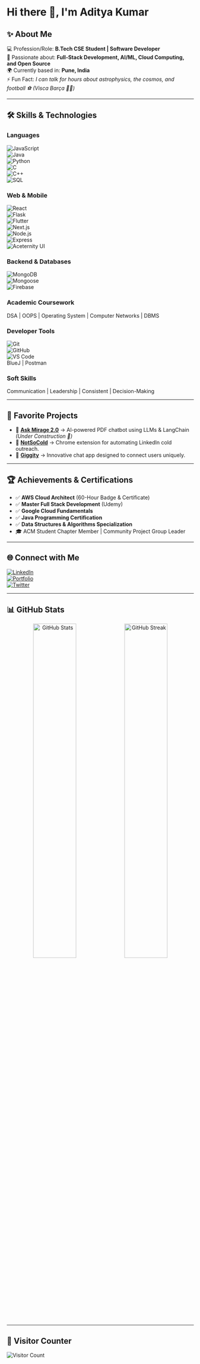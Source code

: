# Hi there 👋, I'm Aditya Kumar  

## ✨ About Me  
💻 Profession/Role: **B.Tech CSE Student | Software Developer**  
🎯 Passionate about: **Full-Stack Development, AI/ML, Cloud Computing, and Open Source**  
🌍 Currently based in: **Pune, India**  
⚡ Fun Fact: *I can talk for hours about astrophysics, the cosmos, and football ⚽ (Visca Barça 🔵🔴)*  

---

## 🛠️ Skills & Technologies  

### Languages
![JavaScript](https://img.shields.io/badge/JavaScript-323330?style=for-the-badge&logo=javascript&logoColor=F7DF1E)  
![Java](https://img.shields.io/badge/Java-ED8B00?style=for-the-badge&logo=openjdk&logoColor=white)  
![Python](https://img.shields.io/badge/Python-3776AB?style=for-the-badge&logo=python&logoColor=white)  
![C](https://img.shields.io/badge/C-00599C?style=for-the-badge&logo=c&logoColor=white)  
![C++](https://img.shields.io/badge/C++-00599C?style=for-the-badge&logo=c%2B%2B&logoColor=white)  
![SQL](https://img.shields.io/badge/SQL-4479A1?style=for-the-badge&logo=mysql&logoColor=white)  

### Web & Mobile
![React](https://img.shields.io/badge/React-20232A?style=for-the-badge&logo=react&logoColor=61DAFB)  
![Flask](https://img.shields.io/badge/Flask-000000?style=for-the-badge&logo=flask&logoColor=white)  
![Flutter](https://img.shields.io/badge/Flutter-02569B?style=for-the-badge&logo=flutter&logoColor=white)  
![Next.js](https://img.shields.io/badge/Next.js-000000?style=for-the-badge&logo=nextdotjs&logoColor=white)  
![Node.js](https://img.shields.io/badge/Node.js-339933?style=for-the-badge&logo=node-dot-js&logoColor=white)  
![Express](https://img.shields.io/badge/Express.js-000000?style=for-the-badge&logo=express&logoColor=white)  
![Aceternity UI](https://img.shields.io/badge/Aceternity-5A67D8?style=for-the-badge&logo=generic&logoColor=white)  

### Backend & Databases
![MongoDB](https://img.shields.io/badge/MongoDB-47A248?style=for-the-badge&logo=mongodb&logoColor=white)  
![Mongoose](https://img.shields.io/badge/Mongoose-880000?style=for-the-badge&logo=mongodb&logoColor=white)  
![Firebase](https://img.shields.io/badge/Firebase-FFCA28?style=for-the-badge&logo=firebase&logoColor=black)  

### Academic Coursework
DSA | OOPS | Operating System | Computer Networks | DBMS  

### Developer Tools
![Git](https://img.shields.io/badge/Git-F05032?style=for-the-badge&logo=git&logoColor=white)  
![GitHub](https://img.shields.io/badge/GitHub-181717?style=for-the-badge&logo=github&logoColor=white)  
![VS Code](https://img.shields.io/badge/VS%20Code-007ACC?style=for-the-badge&logo=visual-studio-code&logoColor=white)  
BlueJ | Postman  

### Soft Skills
Communication | Leadership | Consistent | Decision-Making  

---

## 🚀 Favorite Projects  
- 🔗 [**Ask Mirage 2.0**](https://github.com/ADITYA-KUMAR-2358/Ask-Mirage-2.0) → AI-powered PDF chatbot using LLMs & LangChain *(Under Construction 🚧)*  
- 🔗 [**NotSoCold**](https://github.com/ADITYA-KUMAR-2358/NotSoCold) → Chrome extension for automating LinkedIn cold outreach.  
- 🔗 [**Giggity**](https://github.com/ADITYA-KUMAR-2358/Giggity) → Innovative chat app designed to connect users uniquely.  

---

## 🏆 Achievements & Certifications  
- ✅ **AWS Cloud Architect** (60-Hour Badge & Certificate)  
- ✅ **Master Full Stack Development** (Udemy)  
- ✅ **Google Cloud Fundamentals**  
- ✅ **Java Programming Certification**  
- ✅ **Data Structures & Algorithms Specialization**  
- 🎓 ACM Student Chapter Member | Community Project Group Leader  

---

## 🌐 Connect with Me  
[![LinkedIn](https://img.shields.io/badge/LinkedIn-0A66C2?style=for-the-badge&logo=linkedin&logoColor=white)](https://www.linkedin.com/in/aditya-kumar-09848b292/)  
[![Portfolio](https://img.shields.io/badge/Portfolio-FF5722?style=for-the-badge&logo=firefox&logoColor=white)](https://yourportfolio.com)  
[![Twitter](https://img.shields.io/badge/Twitter-1DA1F2?style=for-the-badge&logo=twitter&logoColor=white)](https://twitter.com/yourhandle)  

---

## 📊 GitHub Stats  

<p align="center">
  <img src="https://github-readme-stats.vercel.app/api?username=ADITYA-KUMAR-2358&show_icons=true&theme=tokyonight" alt="GitHub Stats" width="48%"/>  
  <img src="https://github-readme-streak-stats.herokuapp.com/?user=ADITYA-KUMAR-2358&theme=tokyonight" alt="GitHub Streak" width="48%"/>  
</p>  

---

## 👀 Visitor Counter  
![Visitor Count](https://komarev.com/ghpvc/?username=ADITYA-KUMAR-2358&style=flat-square&color=blue)  
